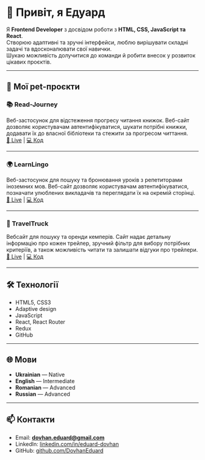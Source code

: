 # 👋 Привіт, я Едуард

Я **Frontend Developer** з досвідом роботи з **HTML, CSS, JavaScript та React**.  
Створюю адаптивні та зручні інтерфейси, люблю вирішувати складні задачі та вдосконалювати свої навички.  
Шукаю можливість долучитися до команди й робити внесок у розвиток цікавих проєктів.

---

## 🚀 Мої pet-проєкти

### 📚 Read-Journey
Веб-застосунок для відстеження прогресу читання книжок. Веб-сайт дозволяє користувачам автентифікуватися, шукати потрібні книжки, додавати їх до власної бібліотеки та стежити за прогресом читтання.  
[🔗 Live](https://read-journey-amber.vercel.app/) | [💻 Код](https://github.com/DovhanEduard/Read-Journey)

---

### 🌍 LearnLingo
Веб-застосунок для пошуку та бронювання уроків з репетиторами іноземних мов. Веб-сайт дозволяє користувачам автентифікуватися, позначати улюблених викладачів та переглядати їх на окремій сторінці.  
[🔗 Live](https://learn-lingo-taupe.vercel.app/) | [💻 Код](https://github.com/DovhanEduard/LearnLingo)

---

### 🚐 TravelTruck
Вебсайт для пошуку та оренди кемперів. Сайт надає детальну інформацію про кожен трейлер, зручний фільтр для вибору потрібних критеріїв, а також можливість читати та залишати відгуки про трейлери.  
[🔗 Live](https://trial-test-task-travel-trucks.vercel.app/) | [💻 Код](https://github.com/DovhanEduard/TravelTrucks)

---

## 🛠️ Технології
- HTML5, CSS3
- Adaptive design
- JavaScript
- React, React Router
- Redux
- GitHub

---

## 🌐 Мови
- **Ukrainian** — Native
- **English** — Intermediate
- **Romanian** — Advanced
- **Russian** — Advanced

---

## 📫 Контакти
- Email: **dovhan.eduard@gmail.com**  
- LinkedIn: [linkedin.com/in/eduard-dovhan](https://www.linkedin.com/in/eduard-dovhan/)  
- GitHub: [github.com/DovhanEduard](https://github.com/DovhanEduard)
